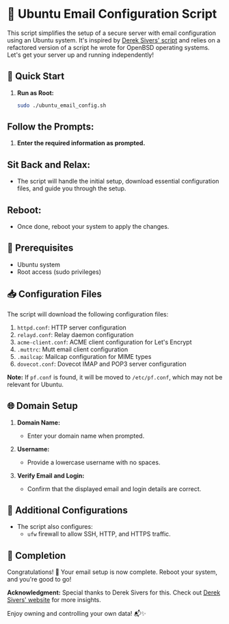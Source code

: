 # 📧 Ubuntu Email Configuration Script

This script simplifies the setup of a secure server with email configuration using an Ubuntu system. It's inspired by [Derek Sivers' script](https://sive.rs/ti) and relies on a refactored version of a script he wrote for OpenBSD operating systems. Let's get your server up and running independently!

## 🚀 Quick Start

1. **Run as Root:**
   ```bash
   sudo ./ubuntu_email_config.sh

## Follow the Prompts:

1. **Enter the required information as prompted.**

## Sit Back and Relax:

- The script will handle the initial setup, download essential configuration files, and guide you through the setup.

## Reboot:

- Once done, reboot your system to apply the changes.

## 🧰 Prerequisites
- Ubuntu system
- Root access (sudo privileges)

## 📥 Configuration Files
The script will download the following configuration files:

1. `httpd.conf`: HTTP server configuration
2. `relayd.conf`: Relay daemon configuration
3. `acme-client.conf`: ACME client configuration for Let's Encrypt
4. `.muttrc`: Mutt email client configuration
5. `.mailcap`: Mailcap configuration for MIME types
6. `dovecot.conf`: Dovecot IMAP and POP3 server configuration

**Note:** If `pf.conf` is found, it will be moved to `/etc/pf.conf`, which may not be relevant for Ubuntu.

## 🌐 Domain Setup
1. **Domain Name:**
   - Enter your domain name when prompted.

2. **Username:**
   - Provide a lowercase username with no spaces.

3. **Verify Email and Login:**
   - Confirm that the displayed email and login details are correct.

## 🔧 Additional Configurations
- The script also configures:
  - `ufw` firewall to allow SSH, HTTP, and HTTPS traffic.

## 🎉 Completion
Congratulations! 🎊 Your email setup is now complete. Reboot your system, and you're good to go!

**Acknowledgment:**
Special thanks to Derek Sivers for this. Check out [Derek Sivers' website](https://sive.rs) for more insights.

Enjoy owning and controlling your own data! 📬✨
